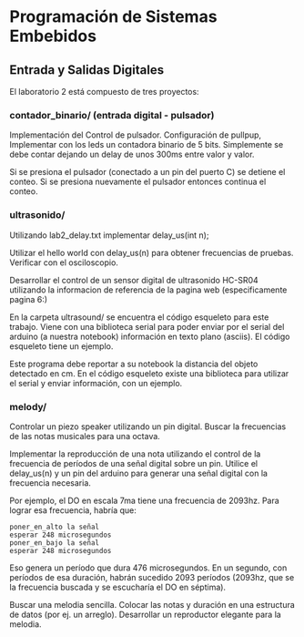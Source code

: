 # Programación de Sistemas Embebidos

## Entrada y Salidas Digitales

El laboratorio 2 está compuesto de tres proyectos:

### contador_binario/ (entrada digital - pulsador)

Implementación del Control de pulsador. Configuración de pullpup,
Implementar con los leds un contadora binario de 5 bits.
Simplemente se debe contar dejando un delay de unos 300ms entre valor y valor.

Si se presiona el pulsador (conectado a un pin del puerto C) se detiene el
conteo. Si se presiona nuevamente el pulsador entonces continua el conteo.

### ultrasonido/

Utilizando lab2_delay.txt implementar delay_us(int n);

Utilizar el hello world con delay_us(n) para obtener frecuencias de pruebas.
Verificar con el osciloscopio.

Desarrollar el control de un sensor digital de ultrasonido HC-SR04
utilizando la informacion de referencia de la pagina web
(especificamente pagina 6:)

En la carpeta ultrasound/ se encuentra el código esqueleto para este trabajo.
Viene con una biblioteca serial para poder enviar por el serial del arduino
(a nuestra notebook) información en texto plano (asciis).
El código esqueleto tiene un ejemplo.

Este programa debe reportar a su notebook la distancia del objeto detectado en
cm. En el código esqueleto existe una biblioteca para utilizar el serial y
enviar información, con un ejemplo.

### melody/

Controlar un piezo speaker utilizando un pin digital.
Buscar la frecuencias de las notas musicales para una octava.

Implementar la reproducción de una nota utilizando el control de la frecuencia
de períodos de una señal digital sobre un pin.
Utilice el delay_us(n) y un pin del arduino para generar una señal digital con
la frecuencia necesaria.

Por ejemplo, el DO en escala 7ma tiene una frecuencia de 2093hz.
Para lograr esa frecuencia, habría que:

```
poner_en_alto la señal
esperar 248 microsegundos
poner_en_bajo la señal
esperar 248 microsegundos
```

Eso genera un período que dura 476 microsegundos.
En un segundo, con períodos de esa duración, habrán sucedido 2093 períodos
(2093hz, que se la frecuencia buscada y se escucharía el DO en séptima).

Buscar una melodia sencilla.
Colocar las notas y duración en una estructura de datos (por ej. un arreglo).
Desarrollar un reproductor elegante para la melodia.


